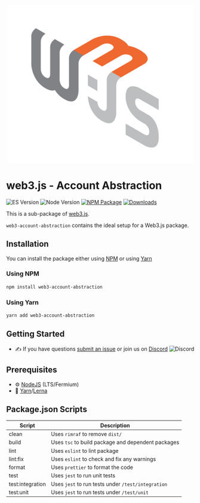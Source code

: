 <p align="center">
  <img src="assets/logo/web3js.jpg" width="500" alt="web3.js" />
</p>

# web3.js - Account Abstraction

![ES Version](https://img.shields.io/badge/ES-2020-yellow)
![Node Version](https://img.shields.io/badge/node-14.x-green)
[![NPM Package][npm-image]][npm-url]
[![Downloads][downloads-image]][npm-url]

This is a sub-package of [web3.js][repo].

`web3-account-abstraction` contains the ideal setup for a Web3.js package.

## Installation

You can install the package either using [NPM](https://www.npmjs.com/package/web3-account-abstraction) or using [Yarn](https://yarnpkg.com/package/web3-account-abstraction)

### Using NPM

```bash
npm install web3-account-abstraction
```

### Using Yarn

```bash
yarn add web3-account-abstraction
```

## Getting Started

-   :writing_hand: If you have questions [submit an issue](https://github.com/ChainSafe/web3.js/issues/new) or join us on [Discord](https://discord.gg/yjyvFRP)
    ![Discord](https://img.shields.io/discord/593655374469660673.svg?label=Discord&logo=discord)

## Prerequisites

-   :gear: [NodeJS](https://nodejs.org/) (LTS/Fermium)
-   :toolbox: [Yarn](https://yarnpkg.com/)/[Lerna](https://lerna.js.org/)

## Package.json Scripts

| Script           | Description                                        |
| ---------------- | -------------------------------------------------- |
| clean            | Uses `rimraf` to remove `dist/`                    |
| build            | Uses `tsc` to build package and dependent packages |
| lint             | Uses `eslint` to lint package                      |
| lint:fix         | Uses `eslint` to check and fix any warnings        |
| format           | Uses `prettier` to format the code                 |
| test             | Uses `jest` to run unit tests                      |
| test:integration | Uses `jest` to run tests under `/test/integration` |
| test:unit        | Uses `jest` to run tests under `/test/unit`        |

[docs]: https://docs.web3js.org/
[repo]: https://github.com/web3/web3.js/tree/4.x/tools/web3-account-abstraction
[npm-image]: https://img.shields.io/github/package-json/v/web3/web3.js/4.x?filename=tools%2Fweb3-account-abstraction%2Fpackage.json
[npm-url]: https://npmjs.org/package/web3-account-abstraction
[downloads-image]: https://img.shields.io/npm/dm/web3-account-abstraction?label=npm%20downloads
